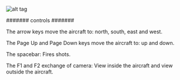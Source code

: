 ![alt tag](https://github.com/jonatassantos/Space-Invader-3D/blob/master/Space%20Invader%203D/img/jogo.png)

####### controls #######

The arrow keys move the aircraft to: north, south, east and west.

The Page Up and Page Down keys move the aircraft to: up and down.

The spacebar: Fires shots.

The F1 and F2 exchange of camera: View inside the aircraft and view outside the aircraft.